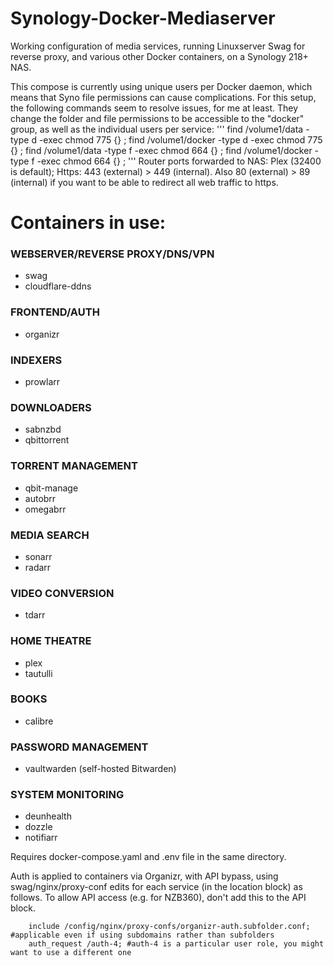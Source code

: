 # Synology-Docker-Mediaserver
Working configuration of media services, running Linuxserver Swag for reverse proxy, and various other Docker containers, on a Synology 218+ NAS.

This compose is currently using unique users per Docker daemon, which means that Syno file permissions can cause complications. For this setup, the following commands seem to resolve issues, for me at least. They change the folder and file permissions to be accessible to the "docker" group, as well as the individual users per service:
'''
find /volume1/data -type d -exec chmod 775 {} \;
find /volume1/docker -type d -exec chmod 775 {} \;
find /volume1/data -type f -exec chmod 664 {} \;
find /volume1/docker -type f -exec chmod 664 {} \;
'''
Router ports forwarded to NAS:
Plex (32400 is default); Https: 443 (external) > 449 (internal). Also 80 (external) > 89 (internal) if you want to be able to redirect all web traffic to https.

# Containers in use:
### WEBSERVER/REVERSE PROXY/DNS/VPN
* swag
* cloudflare-ddns
### FRONTEND/AUTH
* organizr
### INDEXERS
* prowlarr
### DOWNLOADERS
* sabnzbd
* qbittorrent
### TORRENT MANAGEMENT
* qbit-manage
* autobrr
* omegabrr
### MEDIA SEARCH
* sonarr
* radarr
### VIDEO CONVERSION
* tdarr
### HOME THEATRE
* plex
* tautulli
### BOOKS
* calibre
### PASSWORD MANAGEMENT
* vaultwarden (self-hosted Bitwarden)
### SYSTEM MONITORING
* deunhealth
* dozzle
* notifiarr

Requires docker-compose.yaml and .env file in the same directory.

Auth is applied to containers via Organizr, with API bypass, using swag/nginx/proxy-conf edits for each service (in the location block) as follows. To allow API access (e.g. for NZB360), don't add this to the API block.

        include /config/nginx/proxy-confs/organizr-auth.subfolder.conf; #applicable even if using subdomains rather than subfolders
        auth_request /auth-4; #auth-4 is a particular user role, you might want to use a different one
